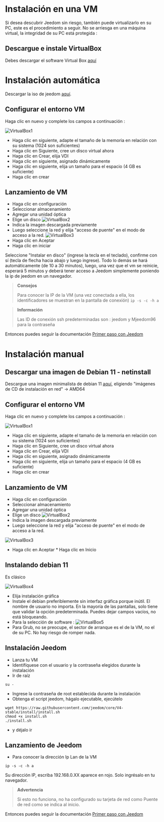 # Instalación en una VM

Si desea descubrir Jeedom sin riesgo, también puede virtualizarlo en su PC, este es el procedimiento a seguir. No se arriesga en una máquina virtual, la integridad de su PC está protegida :

## Descargue e instale VirtualBox

Debes descargar el software Virtual Box [aquí](https://www.virtualbox.org/wiki/Downloads)

# Instalación automática

Descargar la iso de jeedom [aquí](https://images.jeedom.com/x86-64/).

## Configurar el entorno VM

Haga clic en nuevo y complete los campos a continuación :

![VirtualBox1](images/VirtualBox1.PNG)

-   Haga clic en siguiente, adapte el tamaño de la memoria en relación con su sistema (1024 son suficientes)
-   Haga clic en Siguiente, cree un disco virtual ahora
-   Haga clic en Crear, elija VDI
-   Haga clic en siguiente, asignado dinámicamente
-   Haga clic en siguiente, elija un tamaño para el espacio (4 GB es suficiente)
-   Haga clic en crear

## Lanzamiento de VM

-   Haga clic en configuración
-   Seleccionar almacenamiento
-   Agregar una unidad óptica
-   Elige un disco
![VirtualBox2](images/VirtualBox2.PNG)
-   Indica la imagen descargada previamente
-   Luego seleccione la red y elija "acceso de puente" en el modo de acceso a la red.
![VirtualBox3](images/VirtualBox3.PNG)
-   Haga clic en Aceptar
-   Haga clic en iniciar

Seleccione "Instalar en disco" (ingrese la tecla en el teclado), confirme con sí (tecla de flecha hacia abajo y luego ingrese). Todo lo demás se hará automáticamente (de 10 a 30 minutos), luego, una vez que el vm se reinicie, esperará 5 minutos y deberá tener acceso a Jeedom simplemente poniendo la ip de jeedom en un navegador.

>**Consejos**
>
>Para conocer la IP de la VM (una vez conectada a ella, los identificadores se muestran en la pantalla de conexión) ``ip -s -c -h a``

> **Información**
>
> Las ID de conexión ssh predeterminadas son : jeedom y Mjeedom96 para la contraseña 

Entonces puedes seguir la documentación [Primer paso con Jeedom](https://doc.jeedom.com/es_ES/premiers-pas/index)

# Instalación manual

## Descargar una imagen de Debian 11 - netinstall

Descargue una imagen minimalista de debian 11 [aquí](https://www.debian.org/releases/bullseye/debian-installer/), eligiendo "imágenes de CD de instalación en red" -> AMD64

## Configurar el entorno VM

Haga clic en nuevo y complete los campos a continuación :

![VirtualBox1](images/VirtualBox1.PNG)

-   Haga clic en siguiente, adapte el tamaño de la memoria en relación con su sistema (1024 son suficientes)
-   Haga clic en Siguiente, cree un disco virtual ahora
-   Haga clic en Crear, elija VDI
-   Haga clic en siguiente, asignado dinámicamente
-   Haga clic en siguiente, elija un tamaño para el espacio (4 GB es suficiente)
-   Haga clic en crear

## Lanzamiento de VM

-   Haga clic en configuración
-   Seleccionar almacenamiento
-   Agregar una unidad óptica
-   Elige un disco
![VirtualBox2](images/VirtualBox2.PNG)
-   Indica la imagen descargada previamente
-   Luego seleccione la red y elija "acceso de puente" en el modo de acceso a la red.

![VirtualBox3](images/VirtualBox3.PNG)

-   Haga clic en Aceptar \* Haga clic en Inicio

## Instalando debian 11

Es clásico

![VirtualBox4](images/VirtualBox4.PNG)

-   Elija instalación gráfica
-   Instale el debian preferiblemente sin interfaz gráfica porque inútil. El nombre de usuario no importa. En la mayoría de las pantallas, solo tiene que validar la opción predeterminada. Puedes dejar campos vacíos, no está bloqueando.
-   Para la selección de software :
![VirtualBox5](images/VirtualBox5.PNG)
-   Para Grub, no se preocupe, el sector de arranque es el de la VM, no el de su PC. No hay riesgo de romper nada.

## Instalación Jeedom

-   Lanza tu VM
-   Identifíquese con el usuario y la contraseña elegidos durante la instalación
-   Ir de raíz

``su -``

-   Ingrese la contraseña de root establecida durante la instalación
-   Obtenga el script jeedom, hágalo ejecutable, ejecútelo

````
wget https://raw.githubusercontent.com/jeedom/core/V4-stable/install/install.sh
chmod +x install.sh
./install.sh
````

-   y déjalo ir

## Lanzamiento de Jeedom

-   Para conocer la dirección Ip Lan de la VM

````
ip -s -c -h a
````

Su dirección IP, escriba 192.168.0.XX aparece en rojo. Solo ingrésalo en tu navegador.

> **Advertencia**
>
> Si esto no funciona, no ha configurado su tarjeta de red como Puente de red como se indica al inicio.

Entonces puedes seguir la documentación [Primer paso con Jeedom](https://doc.jeedom.com/es_ES/premiers-pas/index)
